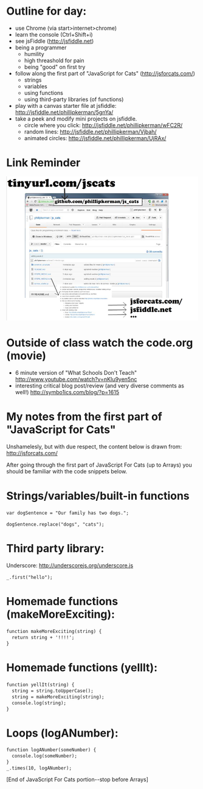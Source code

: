 Outline for day:
=======
* use Chrome (via start>internet>chrome)
* learn the console (Ctrl+Shift+i)
* see jsFiddle (http://jsfiddle.net)
* being a programmer
	* humility
	* high threashold for pain
	* being "good" on first try
* follow along the first part of "JavaScript for Cats" (http://jsforcats.com/)
	* strings
	* variables
	* using functions
	* using third-party libraries (of functions)
* play with a canvas starter file at jsfiddle: http://jsfiddle.net/phillipkerman/5gnYa/
* take a peek and modify mini projects on jsfiddle.
	* circle where you click: http://jsfiddle.net/phillipkerman/wFC2R/
	* random lines: http://jsfiddle.net/phillipkerman/Vjbah/
	* animated circles: http://jsfiddle.net/phillipkerman/UjRAx/

Link Reminder
======
![](link_picture.png)

Outside of class watch the code.org (movie)
=======
* 6 minute version of "What Schools Don't Teach"  http://www.youtube.com/watch?v=nKIu9yen5nc
* interesting critical blog post/review (and very diverse comments as well!) http://symbo1ics.com/blog/?p=1615



My notes from the first part of "JavaScript for Cats"
=======
Unshamelesly, but with due respect, the content below is drawn from: http://jsforcats.com/

After going through the first part of JavaScript For Cats (up to Arrays) you should be familiar with the code snippets below.

Strings/variables/built-in functions
=======
```javascript:
var dogSentence = "Our family has two dogs.";
```

```javascript:
dogSentence.replace("dogs", "cats");
```

Third party library:
=======
Underscore: http://underscorejs.org/underscore.js

```javascript:
_.first("hello");
```

Homemade functions (makeMoreExciting):
=======
```javascript:
function makeMoreExciting(string) {
  return string + '!!!!';
}
```

Homemade functions (yellIt):
=======
```javascript:
function yellIt(string) {
  string = string.toUpperCase();
  string = makeMoreExciting(string);
  console.log(string);
}
```


Loops (logANumber):
=======
```javascript:
function logANumber(someNumber) {
  console.log(someNumber);
}
_.times(10, logANumber);
```

[End of JavaScript For Cats portion--stop before Arrays]

